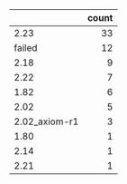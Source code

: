 |               |   count |
|:--------------|--------:|
| 2.23          |      33 |
| failed        |      12 |
| 2.18          |       9 |
| 2.22          |       7 |
| 1.82          |       6 |
| 2.02          |       5 |
| 2.02_axiom-r1 |       3 |
| 1.80          |       1 |
| 2.14          |       1 |
| 2.21          |       1 |